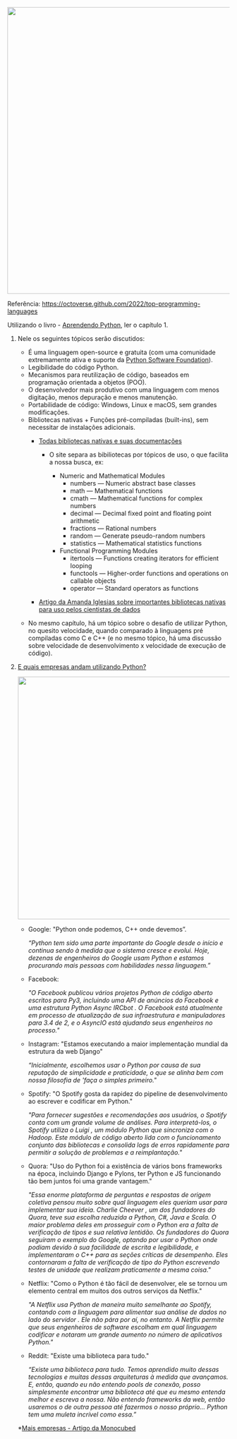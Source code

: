 <p align="center">
    <img src="https://www.cleveroad.com/images/article-previews/python-popularity-on-github-statistics.png" width=650>
</p>

Referência: https://octoverse.github.com/2022/top-programming-languages

Utilizando o livro - [Aprendendo Python](https://github.com/emersonrafaels/python_data_science_roadmap/blob/main/material/Aprendendo%20Python%20(MARK%20LUTZ%2C%20DAVID%20ASCHER).pdf), ler o capítulo 1.

1. Nele os seguintes tópicos serão discutidos:

    - É uma linguagem open-source e gratuita (com uma comunidade extremamente ativa e suporte da [Python Software Foundation](https://www.python.org/psf-landing/)).
    - Legibilidade do código Python.
    - Mecanismos para reutilização de código, baseados em programação orientada a objetos (POO).
    - O desenvolvedor mais produtivo com uma linguagem com menos digitação, menos depuração e menos manutenção.
    - Portabilidade de código: Windows, Linux e macOS, sem grandes modificações.
    - Bibliotecas nativas + Funções pré-compiladas (built-ins), sem necessitar de instalações adicionais.
      - [Todas bibliotecas nativas e suas documentações](https://docs.python.org/3/library/)

        * O site separa as bibiliotecas por tópicos de uso, o que facilita a nossa busca, ex:

          - Numeric and Mathematical Modules
            - numbers — Numeric abstract base classes
            - math — Mathematical functions
            - cmath — Mathematical functions for complex numbers
            - decimal — Decimal fixed point and floating point arithmetic
            - fractions — Rational numbers
            - random — Generate pseudo-random numbers
            - statistics — Mathematical statistics functions
          - Functional Programming Modules
            - itertools — Functions creating iterators for efficient looping
            - functools — Higher-order functions and operations on callable objects
            - operator — Standard operators as functions


      - [Artigo da Amanda Iglesias sobre importantes bibliotecas nativas para uso pelos cientistas de dados](https://towardsdatascience.com/the-python-standard-library-modules-you-should-know-as-a-data-scientist-47e1117ca6c8)

    * No mesmo capítulo, há um tópico sobre o desafio de utilizar Python, no quesito velocidade, quando comparado à linguagens pré compiladas como C e C++ (e no mesmo tópico, há uma discussão sobre velocidade de desenvolvimento x velocidade de execução de código).


2. [E quais empresas andam utilizando Python?](https://realpython.com/world-class-companies-using-python/)

    <p align="center">
        <img src="https://www.monocubed.com/wp-content/uploads/2022/04/7-world-class-companies-that-use-python.jpg" width=550>
    </p>

    - Google: "Python onde podemos, C++ onde devemos”.

        *“Python tem sido uma parte importante do Google desde o início e continua sendo à medida que o sistema cresce e evolui. Hoje, dezenas de engenheiros do Google usam Python e estamos procurando mais pessoas com habilidades nessa linguagem.”*
        
    - Facebook:
        
        *"O Facebook publicou vários projetos Python de código aberto escritos para Py3, incluindo uma API de anúncios do Facebook e uma estrutura Python Async IRCbot . O Facebook está atualmente em processo de atualização de sua infraestrutura e manipuladores para 3.4 de 2, e o AsyncIO está ajudando seus engenheiros no processo."*
        
    - Instagram: "Estamos executando a maior implementação mundial da estrutura da web Django"

        *“Inicialmente, escolhemos usar o Python por causa de sua reputação de simplicidade e praticidade, o que se alinha bem com nossa filosofia de 'faça o simples primeiro."*
 
    - Spotify: "O Spotify gosta da rapidez do pipeline de desenvolvimento ao escrever e codificar em Python."

        *"Para fornecer sugestões e recomendações aos usuários, o Spotify conta com um grande volume de análises. Para interpretá-los, o Spotify utiliza o Luigi , um módulo Python que sincroniza com o Hadoop. Este módulo de código aberto lida com o funcionamento conjunto das bibliotecas e consolida logs de erros rapidamente para permitir a solução de problemas e a reimplantação."*
        
    - Quora: "Uso do Python foi a existência de vários bons frameworks na época, incluindo Django e Pylons, ter Python e JS funcionando tão bem juntos foi uma grande vantagem."

        *"Essa enorme plataforma de perguntas e respostas de origem coletiva pensou muito sobre qual linguagem eles queriam usar para implementar sua ideia. Charlie Cheever , um dos fundadores do Quora, teve sua escolha reduzida a Python, C#, Java e Scala. O maior problema deles em prosseguir com o Python era a falta de verificação de tipos e sua relativa lentidão. Os fundadores do Quora seguiram o exemplo do Google, optando por usar o Python onde podiam devido à sua facilidade de escrita e legibilidade, e implementaram o C++ para as seções críticas de desempenho. Eles contornaram a falta de verificação de tipo do Python escrevendo testes de unidade que realizam praticamente a mesma coisa."*
        
    - Netflix: "Como o Python é tão fácil de desenvolver, ele se tornou um elemento central em muitos dos outros serviços da Netflix."

        *"A Netflix usa Python de maneira muito semelhante ao Spotify, contando com a linguagem para alimentar sua análise de dados no lado do servidor . Ele não pára por aí, no entanto. A Netflix permite que seus engenheiros de software escolham em qual linguagem codificar e notaram um grande aumento no número de aplicativos Python."*
        
    - Reddit: "Existe uma biblioteca para tudo."

        *“Existe uma biblioteca para tudo. Temos aprendido muito dessas tecnologias e muitas dessas arquiteturas à medida que avançamos. E, então, quando eu não entendo pools de conexão, posso simplesmente encontrar uma biblioteca até que eu mesmo entenda melhor e escreva a nossa. Não entendo frameworks da web, então usaremos o de outra pessoa até fazermos o nosso próprio... Python tem uma muleta incrível como essa.”*
        
        
    *[Mais empresas - Artigo da Monocubed](https://www.monocubed.com/blog/companies-that-use-python/) 
